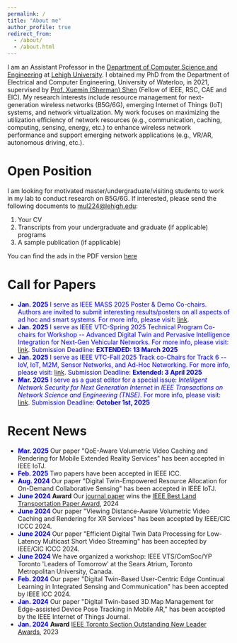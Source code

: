 ```yaml
---
permalink: /
title: "About me"
author_profile: true
redirect_from: 
  - /about/
  - /about.html
---
```

I am an Assistant Professor in the [Department of Computer Science and Engineering](https://engineering.lehigh.edu/cse) at [Lehigh University](https://www2.lehigh.edu/). I obtained my PhD from the Department of Electrical and Computer Engineering, University of Waterloo, in 2021, supervised by [Prof. Xuemin (Sherman) Shen](https://uwaterloo.ca/electrical-computer-engineering/profile/sshen) (Fellow of IEEE, RSC, CAE and EIC). My research interests include resource management for next-generation wireless networks (B5G/6G), emerging Internet of Things (IoT) systems, and network virtualization. My work focuses on maximizing the utilization efficiency of network resources (e.g., communication, caching, computing, sensing, energy, etc.) to enhance wireless network performance and support emerging network applications (e.g., VR/AR, autonomous driving, etc.).

Open Position 
======
I am looking for motivated master/undergraduate/visiting students to work in my lab to conduct research on B5G/6G. If interested, please send the following documents to [mul224@lehigh.edu](mailto:mul224@lehigh.edu):
1. Your CV
2. Transcripts from your undergraduate and graduate (if applicable) programs
3. A sample publication (if applicable)
   
You can find the ads in the PDF version [here](../assets/ads.pdf)

Call for Papers
======
* <span style="color:blue"> **Jan. 2025** I serve as IEEE MASS 2025 Poster & Demo Co-chairs. Authors are invited to submit interesting results/posters on all aspects of ad hoc and smart systems. For more info, please visit: [link](https://ieeemass2025.github.io/ieeemass2025/callforposters.html).
* <span style="color:blue"> **Jan. 2025** I serve as IEEE VTC-Spring 2025 Technical Program Co-chairs for Workshop -- Advanced Digital Twin and Pervasive Intelligence Integration for Next-Gen Vehicular Networks. For more info, please visit: [link](https://icons-research-group.github.io/ADT-NGVNet/). Submission Deadline: **EXTENDED: 13 March 2025**
* <span style="color:blue"> **Jan. 2025** I serve as IEEE VTC-Fall 2025 Track co-Chairs for Track 6 -- IoV, IoT, M2M, Sensor Networks, and Ad-Hoc Networking. For more info, please visit: [link](https://events.vtsociety.org/vtc2025-fall/authors/call-for-papers-2/). Submission Deadline: **Extended: 3 April 2025**
* <span style="color:blue"> **Mar. 2025** I serve as a guest editor for a special issue: _Intelligent Network Security for Next Generation Internet_ in _IEEE Transactions on Network Science and Engineering (TNSE)_. For more info, please visit: [link](https://www.comsoc.org/publications/journals/ieee-tnse/cfp/intelligent-network-security-next-generation-internet). Submission Deadline: **October 1st, 2025**

Recent News
======
* <span style="color:blue"> **Mar. 2025** </span> Our paper "QoE-Aware Volumetric Video Caching and Rendering for Mobile Extended Reality Services" has been accepted in IEEE IoTJ.
* <span style="color:blue"> **Feb. 2025** </span> Two papers have been accepted in IEEE ICC.
* <span style="color:blue"> **Aug. 2024** </span> Our paper "Digital Twin-Empowered Resource Allocation for On-Demand Collaborative Sensing" has been accepted in IEEE IoTJ.
* <span style="color:blue"> **June 2024** </span> **Award** Our [journal paper](https://ieeexplore.ieee.org/document/8964328) wins the [IEEE Best Land Transportation Paper Award](https://vtsociety.org/paper-award/ieee-best-land-transportation-paper-award), 2024
* <span style="color:blue"> **June 2024** </span> Our paper "Viewing Distance-Aware Volumetric Video Caching and Rendering for XR Services" has been accepted by IEEE/CIC ICCC 2024.
* <span style="color:blue"> **June 2024** </span> Our paper "Efficient Digital Twin Data Processing for Low-Latency Multicast Short Video Streaming" has been accepted by IEEE/CIC ICCC 2024.
* <span style="color:blue"> **June 2024** </span> We have organized a workshop: IEEE VTS/ComSoc/YP Toronto 'Leaders of Tomorrow' at the Sears Atrium, Toronto Metropolitan University, Canada.
* <span style="color:blue"> **Feb. 2024** </span> Our paper "Digital Twin-Based User-Centric Edge Continual Learning in Integrated Sensing and Communication" has been accepted by IEEE ICC 2024.
* <span style="color:blue"> **Jan. 2024** </span> Our paper "Digital Twin-based 3D Map Management for Edge-assisted Device Pose Tracking in Mobile AR," has been accepted by the IEEE Internet of Things Journal.
* <span style="color:blue"> **Jan. 2024** </span> **Award** [IEEE Toronto Section Outstanding New Leader Awards](https://www.ieeetoronto.ca/awards-2/), 2023

